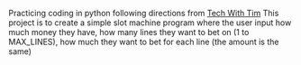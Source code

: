 Practicing coding in python following directions from [Tech With Tim](https://www.youtube.com/watch?v=th4OBktqK1I&list=PLe8Z3nSOrzZzPDVx3FbMGIBWEWsOVyhjL&index=27&t=33s&ab_channel=TechWithTim)
This project is to create a simple slot machine program where the user input how much money they have, how many lines they want to bet on (1 to MAX_LINES), how much they want to bet for each line (the amount is the same)
